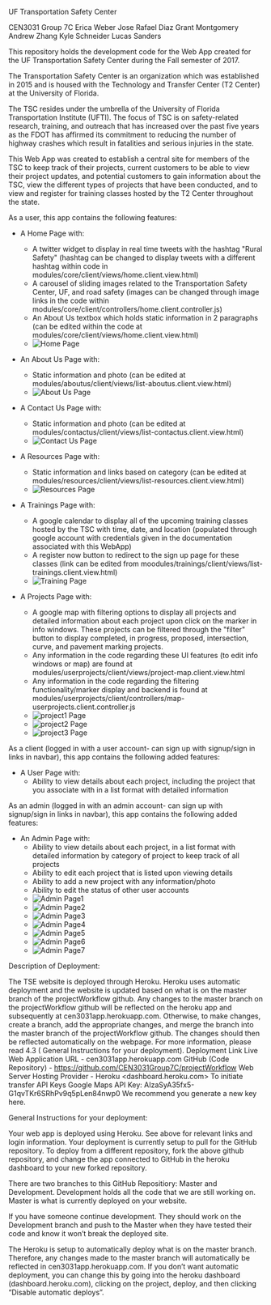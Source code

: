 UF Transportation Safety Center

CEN3031 Group 7C
	Erica Weber
	Jose Rafael Diaz 
	Grant Montgomery 
	Andrew Zhang
	Kyle Schneider
	Lucas Sanders 

This repository holds the development code for the Web App created for the UF Transportation Safety Center during the Fall semester of 2017. 

The Transportation Safety Center is an organization which was established in 2015 and is housed with the Technology and Transfer Center (T2 Center) at the University of Florida. 

The TSC resides under the umbrella of the University of Florida Transportation Institute (UFTI). The focus of TSC is on safety-related research, training, and outreach that has increased over the past five years as the FDOT has affirmed its commitment to reducing the number of highway crashes which result in fatalities and serious injuries in the state.

This Web App was created to establish a central site for members of the TSC to keep track of their projects, current customers to be able to view their project updates, and potential customers to gain information about the TSC, view the different types of projects that have been conducted, and to view and register for training classes hosted by the T2 Center throughout the state. 

As a user, this app contains the following features:

* A Home Page with:
	* A twitter widget to display in real time tweets with the hashtag "Rural Safety" (hashtag can be changed to display tweets with a different hashtag within code in modules/core/client/views/home.client.view.html)
	* A carousel of sliding images related to the Transportation Safety Center, UF, and road safety (images can be changed through image links in the code within modules/core/client/controllers/home.client.controller.js)
	* An About Us textbox which holds static information in 2 paragraphs (can be edited within the code at modules/core/client/views/home.client.view.html) 
	* ![Home Page](/img/1.png?raw=true "Optional Title")
* An About Us Page with:
	* Static information and photo (can be edited at modules/aboutus/client/views/list-aboutus.client.view.html)
	* ![About Us Page](/img/2.png?raw=true "Optional Title")

* A Contact Us Page with:
	* Static information and photo (can be edited at modules/contactus/client/views/list-contactus.client.view.html)
	* ![Contact Us Page](/img/3.png?raw=true "Optional Title")

* A Resources Page with:
	* Static information and links based on category (can be edited at modules/resources/client/views/list-resources.client.view.html)
	* ![Resources Page](/img/4.png?raw=true "Optional Title")

* A Trainings Page with:
	* A google calendar to display all of the upcoming training classes hosted by the TSC with time, date, and location (populated through google account with credentials given in the documentation associated with this WebApp) 
	* A register now button to redirect to the sign up page for these classes (link can be edited from moodules/trainings/client/views/list-trainings.client.view.html)
	* ![Training Page](/img/5.png?raw=true "Optional Title")

* A Projects Page with:
	* A google map with filtering options to display all projects and detailed information about each project upon click on the marker in info windows. These projects can be filtered through the "filter" button to display completed, in progress, proposed, intersection, curve, and pavement marking projects. 
	* Any information in the code regarding these UI features (to edit info windows or map) are found at modules/userprojects/client/views/project-map.client.view.html 
	* Any information in the code regarding the filtering functionality/marker display and backend is found at modules/userprojects/client/controllers/map-userprojects.client.controller.js 
	* ![project1 Page](/img/6.png?raw=true "Optional Title")
	* ![project2 Page](/img/7.png?raw=true "Optional Title")
	* ![project3 Page](/img/8.png?raw=true "Optional Title")

As a client (logged in with a user account- can sign up with signup/sign in links in navbar), this app contains the following added features:

* A User Page with:
	* Ability to view details about each project, including the project that you associate with in a list format with detailed information 

As an admin (logged in with an admin account- can sign up with signup/sign in links in navbar), this app contains the following added features:

* An Admin Page with:
	* Ability to view details about each project, in a list format with detailed information by category of project to keep track of all projects
	* Ability to edit each project that is listed upon viewing details
	* Ability to add a new project with any information/photo 
	* Ability to edit the status of other user accounts 
	* ![Admin Page1](/img/9.png?raw=true "Optional Title")
	* ![Admin Page2](/img/10.png?raw=true "Optional Title")
	* ![Admin Page3](/img/11.png?raw=true "Optional Title")
	* ![Admin Page4](/img/12.png?raw=true "Optional Title")
	* ![Admin Page5](/img/13.png?raw=true "Optional Title")
	* ![Admin Page6](/img/14.png?raw=true "Optional Title")
	* ![Admin Page7](/img/15.png?raw=true "Optional Title")
	

Description of Deployment:

The TSE website is deployed through Heroku. Heroku uses automatic deployment and the website is updated based on what is on the master branch of the projectWorkflow github. Any changes to the master branch on the projectWorkflow github will be reflected on the heroku app and subsequently at cen3031app.herokuapp.com. Otherwise, to make changes, create a branch, add the appropriate changes, and merge the branch into the master branch of the projectWorkflow github. The changes should then be reflected automatically on the webpage. For more information, please read 4.3 ( General Instructions for your deployment). 
Deployment Link
Live Web Application URL - cen3031app.herokuapp.com
GitHub (Code Repository) - https://github.com/CEN3031Group7C/projectWorkflow
Web Server Hosting Provider - Heroku <dashboard.heroku.com>
To initiate transfer
API Keys
Google Maps API Key: AIzaSyA35fx5-G1qvTKr6SRhPv9q5pLen84nwp0
We recommend you generate a new key here. 

General Instructions for your deployment:

Your web app is deployed using Heroku. See above for relevant links and login information. Your deployment is currently setup to pull for the GitHub repository. To deploy from a different repository, fork the above github repository, and change the app connected to GitHub in the heroku dashboard to your new forked repository. 

There are two branches to this GitHub Repositiory: Master and Development. Development holds all the code that we are still working on. Master is what is currently deployed on your website.

If you have someone continue development. They should work on the Development branch and push to the Master when they have tested their code and know it won’t break the deployed site.

The Heroku is setup to automatically deploy what is on the master branch. Therefore, any changes made to the master branch will automatically be reflected in cen3031app.herokuapp.com. If you don’t want automatic deployment, you can change this by going into the heroku dashboard (dashboard.heroku.com), clicking on the project, deploy, and then clicking “Disable automatic deploys”. 








